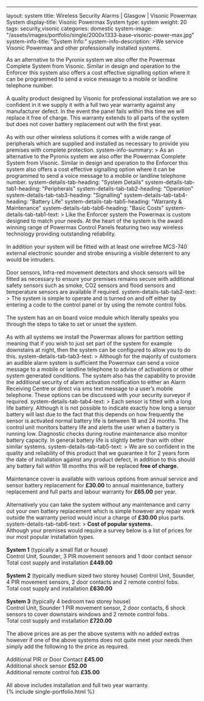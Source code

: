 ---
layout: system
title: Wireless Security Alarms | Glasgow | Visonic Powermax System
display-title: Visonic Powermax System
type: system
weight: 20
tags: security,visonic
categories: domestic
system-image: "/assets/images/portfolio/single/2000x1333-base-visonic-power-max.jpg"
system-info-title: "System Info:"
system-info-description: >We service Visonic Powermax and other professionally installed systems.

  As an alternative to the Pyronix system we also offer the Powermax Complete System from Visonic.
  Similar in design and operation to the Enforcer this system also offers a cost effective signalling option where it can be programmed to send a voice message to a mobile or landline telephone number.<br><br>
  A quality product designed by Visonic for professional installation we are so confident in it we supply it with a full two year warranty against any manufacturer defect. In the event the panel fails within this time we will replace it free of charge. This warranty extends to all parts of the system but does not cover battery replacement out with the first year.<br><br>
  As with our other wireless solutions it comes with a wide range of peripherals which are supplied and installed as necessary to provide you premises with complete protection.
system-info-summary: >
  As an alternative to the Pyronix system we also offer the Powermax Complete System from Visonic.
  Similar in design and operation to the Enforcer this system also offers a cost effective signalling option where it can be programmed to send a voice message to a mobile or landline telephone number. 
system-details-tab-heading: "System Details"
system-details-tab-tab1-heading: "Peripherals"
system-details-tab-tab2-heading: "Operation"
system-details-tab-tab3-heading: "Signalling"
system-details-tab-tab4-heading: "Battery Life"
system-details-tab-tab5-heading: "Warranty &amp; Maintenance"
system-details-tab-tab6-heading: "Basic Costs"
system-details-tab-tab1-text: >
  Like the Enforcer system the Powermax is custom designed to match your needs. At the heart of the system is the award winning range of Powermax Control Panels featuring two way wireless technology providing outstanding reliability.<br><br>
  In addition your system will be fitted with at least one wirefree MCS-740 external electronic sounder and strobe ensuring a visible deterrent to any would be intruders.<br><br>
  Door sensors, Infra-red movement detectors and shock sensors will be fitted as necessary to ensure your premises remains secure with additional safety sensors such as smoke, CO2 sensors and flood sensors and temperature sensors are available if required.
system-details-tab-tab2-text: >
  The system is simple to operate and is turned on and off either by entering a code to the control panel or by using the remote control fobs.<br><br>
  The system has an on board voice module which literally speaks you through the steps to take to set or unset the system.<br><br>
  As with all systems we install the Powermax allows for partition setting meaning that if you wish to just set part of the system for example downstairs at night, then the system can be configured to allow you to do this.
system-details-tab-tab3-text: >
  Although for the majority of customers an audible alarm system is sufficient the Powermax can send a voice message to a mobile or landline telephone to advise of activations or other system generated conditions. The system also has the capability to provide the additional security of alarm activation notification to either an Alarm Receiving Centre or direct via sms text message to a user’s mobile telephone. These options can be discussed with your security surveyor if required.
system-details-tab-tab4-text: >
  Each sensor is fitted with a long life battery. Although it is not possible to indicate exactly how long a sensor battery will last due to the fact that this depends on how frequently the sensor is activated normal battery life is between 18 and 24 months. The control unit monitors battery life and alerts the user when a battery is running low. Diagnostic checks during routine maintenance also monitor battery capacity. In general battery life is slightly better than with other similar systems.
system-details-tab-tab5-text: >
  We are so confident in the quality and reliability of this product that we guarantee it for 2 years form the date of installation against any product defect, in addition to this should any battery fail within 18 months this will be replaced <strong>free of charge.</strong><br><br>
  Maintenance cover is available with various options from annual service and sensor battery replacement for <strong>£30.00</strong> to annual maintenance, battery replacement and full parts and labour warranty for <strong>£65.00</strong> per year.<br><br>
  Alternatively you can take the system without any maintenance and carry out your own battery replacement which is simple however any repair work outside the warranty period would incur a charge of <strong>£30.00</strong> plus parts.
system-details-tab-tab6-text: >
  <strong>Cost of popular systems.</strong><br>
  Although your premises would require a survey below is a list of prices for our most popular installation types.<br><br>
  <strong>System 1</strong> (typically a small flat or house)<br>
  Control Unit, Sounder, 3 PIR movement sensors and 1 door contact sensor<br>
  Total cost supply and installation <strong>£449.00</strong><br><br>
  <strong>System 2</strong> (typically medium sized two storey house)
  Control Unit, Sounder, 4 PIR movement sensors, 2 door contacts and 2 remote control fobs.<br>
  Total cost supply and installation <strong>£630.00</strong><br><br>
  <strong>System 3</strong> (typically 4 bedroom two storey house)<br>
  Control Unit, Sounder 1 PIR movement sensor, 2 door contacts, 6 shock sensors to cover downstairs windows and 2 remote control fobs.<br>
  Total cost supply and installation <strong>£720.00</strong><br><br>
  The above prices are as per the above systems with no added extras however if one of the above systems does not quite meet your needs then simply add the following to the price as required.<br><br>
  Additional PIR or Door Contact <strong>£45.00</strong><br>
  Additional shock sensor <strong>£52.00</strong><br>
  Additional remote control fob <strong>£35.00</strong><br><br>
  All above includes installation and full two year warranty.<br>
{% include single-portfolio.html %}